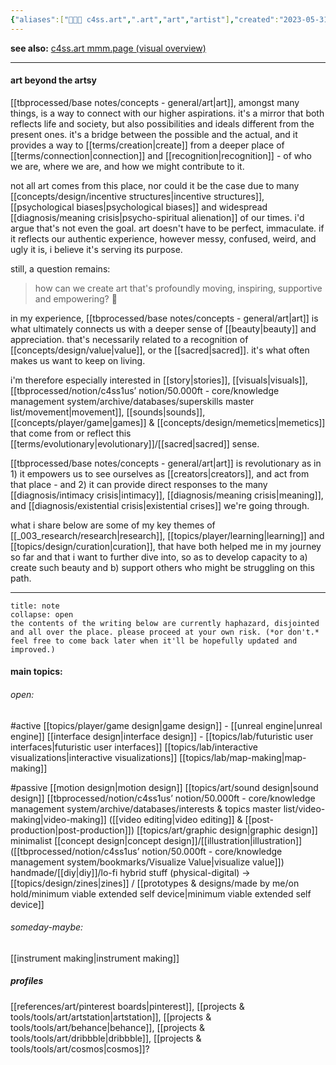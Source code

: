 ```yaml
---
{"aliases":["👨🏻‍🎨 c4ss.art",".art","art","artist"],"created":"2023-05-31T16:51:42.380-03:00","updated":"2025-04-06T12:01:55.182-03:00","tags":["c4ss1us","art","🌱"],"notestage":["🌱"],"dg-publish":true,"relevancescore":98,"readinesslevel":"30%","permalink":"/005-c4ss1us/c4ss-art/","dgPassFrontmatter":true}
---
```


**see also:** [c4ss.art mmm.page (visual overview)](https://c4ss1us.mmm.page/art)

---
#### art beyond the artsy

[[tbprocessed/base notes/concepts - general/art\|art]], amongst many things, is a way to connect with our higher aspirations. it's a mirror that both reflects life and society, but also possibilities and ideals different from the present ones. it's a bridge between the possible and the actual, and it provides a way to [[terms/creation\|create]] from a deeper place of [[terms/connection\|connection]] and [[recognition\|recognition]] - of who we are, where we are, and how we might contribute to it.

not all art comes from this place, nor could it be the case due to many [[concepts/design/incentive structures\|incentive structures]], [[psychological biases\|psychological biases]] and widespread [[diagnosis/meaning crisis\|psycho-spiritual alienation]] of our times. i'd argue that's not even the goal. art doesn't have to be perfect, immaculate. if it reflects our authentic experience, however messy, confused, weird, and ugly it is, i believe it's serving its purpose.

still, a question remains:

> how can we create art that's profoundly moving, inspiring, supportive and empowering? 💫

in my experience, [[tbprocessed/base notes/concepts - general/art\|art]] is what ultimately connects us with a deeper sense of [[beauty\|beauty]] and appreciation. that's necessarily related to a recognition of [[concepts/design/value\|value]], or the [[sacred\|sacred]]. it's what often makes us want to keep on living.

i'm therefore especially interested in [[story\|stories]], [[visuals\|visuals]], [[tbprocessed/notion/c4ss1us’ notion/50.000ft - core/knowledge management system/archive/databases/superskills master list/movement\|movement]], [[sounds\|sounds]], [[concepts/player/game\|games]] & [[concepts/design/memetics\|memetics]] that come from or reflect this [[terms/evolutionary\|evolutionary]]/[[sacred\|sacred]] sense.

[[tbprocessed/base notes/concepts - general/art\|art]] is revolutionary as in 1) it empowers us to see ourselves as [[creators\|creators]], and act from that place - and 2) it can provide direct responses to the many [[diagnosis/intimacy crisis\|intimacy]], [[diagnosis/meaning crisis\|meaning]], and [[diagnosis/existential crisis\|existential crises]] we're going through.

what i share below are some of my key themes of [[_003_research/research\|research]], [[topics/player/learning\|learning]] and [[topics/design/curation\|curation]], that have both helped me in my journey so far and that i want to further dive into, so as to develop capacity to a) create such beauty and b) support others who might be struggling on this path.

---

```ad-warning
title: note
collapse: open
the contents of the writing below are currently haphazard, disjointed and all over the place. please proceed at your own risk. (*or don't.* feel free to come back later when it'll be hopefully updated and improved.)
```
#### main topics:

###### open:

#active
[[topics/player/game design\|game design]] - [[unreal engine\|unreal engine]]
[[interface design\|interface design]] - [[topics/lab/futuristic user interfaces\|futuristic user interfaces]]
[[topics/lab/interactive visualizations\|interactive visualizations]]
[[topics/lab/map-making\|map-making]]

#passive
[[motion design\|motion design]]
[[topics/art/sound design\|sound design]]
[[tbprocessed/notion/c4ss1us’ notion/50.000ft - core/knowledge management system/archive/databases/interests & topics master list/video-making\|video-making]] ([[video editing\|video editing]] & [[post-production\|post-production]])
[[topics/art/graphic design\|graphic design]]
minimalist [[concept design\|concept design]]/[[illustration\|illustration]] ([[tbprocessed/notion/c4ss1us’ notion/50.000ft - core/knowledge management system/bookmarks/Visualize Value\|visualize value]])
handmade/[[diy\|diy]]/lo-fi hybrid stuff (physical-digital)
-> [[topics/design/zines\|zines]] / [[prototypes & designs/made by me/on hold/minimum viable extended self device\|minimum viable extended self device]]
###### someday-maybe:
[[instrument making\|instrument making]]

##### profiles

[[references/art/pinterest boards\|pinterest]], [[projects & tools/tools/art/artstation\|artstation]], [[projects & tools/tools/art/behance\|behance]], [[projects & tools/tools/art/dribbble\|dribbble]], [[projects & tools/tools/art/cosmos\|cosmos]]?